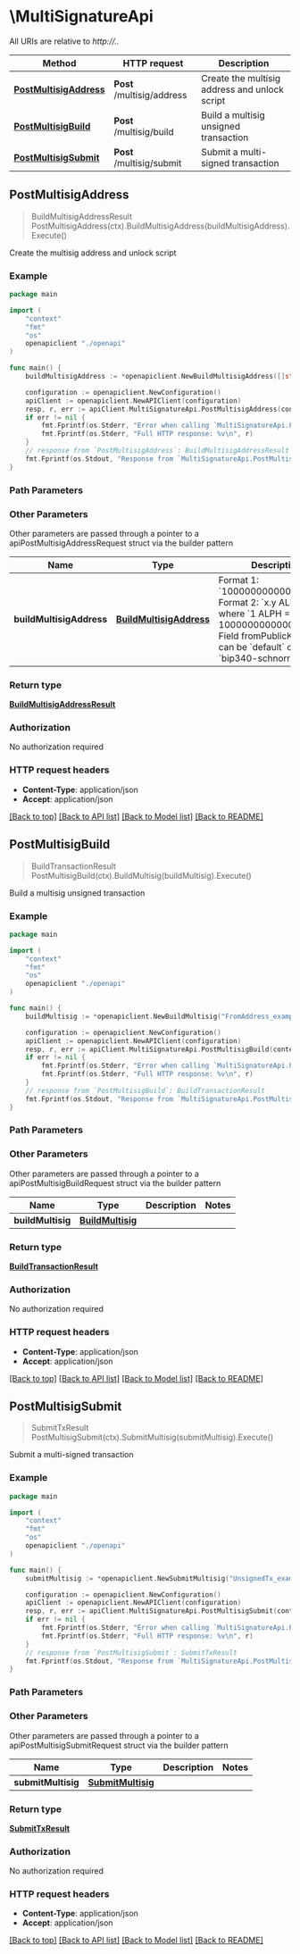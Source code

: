 # \MultiSignatureApi

All URIs are relative to *http://..*

Method | HTTP request | Description
------------- | ------------- | -------------
[**PostMultisigAddress**](MultiSignatureApi.md#PostMultisigAddress) | **Post** /multisig/address | Create the multisig address and unlock script
[**PostMultisigBuild**](MultiSignatureApi.md#PostMultisigBuild) | **Post** /multisig/build | Build a multisig unsigned transaction
[**PostMultisigSubmit**](MultiSignatureApi.md#PostMultisigSubmit) | **Post** /multisig/submit | Submit a multi-signed transaction



## PostMultisigAddress

> BuildMultisigAddressResult PostMultisigAddress(ctx).BuildMultisigAddress(buildMultisigAddress).Execute()

Create the multisig address and unlock script

### Example

```go
package main

import (
    "context"
    "fmt"
    "os"
    openapiclient "./openapi"
)

func main() {
    buildMultisigAddress := *openapiclient.NewBuildMultisigAddress([]string{"Keys_example"}, int32(123)) // BuildMultisigAddress |  Format 1: `1000000000000000000`  Format 2: `x.y ALPH`, where `1 ALPH = 1000000000000000000`  Field fromPublicKeyType can be `default` or `bip340-schnorr` 

    configuration := openapiclient.NewConfiguration()
    apiClient := openapiclient.NewAPIClient(configuration)
    resp, r, err := apiClient.MultiSignatureApi.PostMultisigAddress(context.Background()).BuildMultisigAddress(buildMultisigAddress).Execute()
    if err != nil {
        fmt.Fprintf(os.Stderr, "Error when calling `MultiSignatureApi.PostMultisigAddress``: %v\n", err)
        fmt.Fprintf(os.Stderr, "Full HTTP response: %v\n", r)
    }
    // response from `PostMultisigAddress`: BuildMultisigAddressResult
    fmt.Fprintf(os.Stdout, "Response from `MultiSignatureApi.PostMultisigAddress`: %v\n", resp)
}
```

### Path Parameters



### Other Parameters

Other parameters are passed through a pointer to a apiPostMultisigAddressRequest struct via the builder pattern


Name | Type | Description  | Notes
------------- | ------------- | ------------- | -------------
 **buildMultisigAddress** | [**BuildMultisigAddress**](BuildMultisigAddress.md) |  Format 1: &#x60;1000000000000000000&#x60;  Format 2: &#x60;x.y ALPH&#x60;, where &#x60;1 ALPH &#x3D; 1000000000000000000&#x60;  Field fromPublicKeyType can be &#x60;default&#x60; or &#x60;bip340-schnorr&#x60;  | 

### Return type

[**BuildMultisigAddressResult**](BuildMultisigAddressResult.md)

### Authorization

No authorization required

### HTTP request headers

- **Content-Type**: application/json
- **Accept**: application/json

[[Back to top]](#) [[Back to API list]](../README.md#documentation-for-api-endpoints)
[[Back to Model list]](../README.md#documentation-for-models)
[[Back to README]](../README.md)


## PostMultisigBuild

> BuildTransactionResult PostMultisigBuild(ctx).BuildMultisig(buildMultisig).Execute()

Build a multisig unsigned transaction

### Example

```go
package main

import (
    "context"
    "fmt"
    "os"
    openapiclient "./openapi"
)

func main() {
    buildMultisig := *openapiclient.NewBuildMultisig("FromAddress_example", []string{"FromPublicKeys_example"}, []openapiclient.Destination{*openapiclient.NewDestination("Address_example", "AttoAlphAmount_example")}) // BuildMultisig | 

    configuration := openapiclient.NewConfiguration()
    apiClient := openapiclient.NewAPIClient(configuration)
    resp, r, err := apiClient.MultiSignatureApi.PostMultisigBuild(context.Background()).BuildMultisig(buildMultisig).Execute()
    if err != nil {
        fmt.Fprintf(os.Stderr, "Error when calling `MultiSignatureApi.PostMultisigBuild``: %v\n", err)
        fmt.Fprintf(os.Stderr, "Full HTTP response: %v\n", r)
    }
    // response from `PostMultisigBuild`: BuildTransactionResult
    fmt.Fprintf(os.Stdout, "Response from `MultiSignatureApi.PostMultisigBuild`: %v\n", resp)
}
```

### Path Parameters



### Other Parameters

Other parameters are passed through a pointer to a apiPostMultisigBuildRequest struct via the builder pattern


Name | Type | Description  | Notes
------------- | ------------- | ------------- | -------------
 **buildMultisig** | [**BuildMultisig**](BuildMultisig.md) |  | 

### Return type

[**BuildTransactionResult**](BuildTransactionResult.md)

### Authorization

No authorization required

### HTTP request headers

- **Content-Type**: application/json
- **Accept**: application/json

[[Back to top]](#) [[Back to API list]](../README.md#documentation-for-api-endpoints)
[[Back to Model list]](../README.md#documentation-for-models)
[[Back to README]](../README.md)


## PostMultisigSubmit

> SubmitTxResult PostMultisigSubmit(ctx).SubmitMultisig(submitMultisig).Execute()

Submit a multi-signed transaction

### Example

```go
package main

import (
    "context"
    "fmt"
    "os"
    openapiclient "./openapi"
)

func main() {
    submitMultisig := *openapiclient.NewSubmitMultisig("UnsignedTx_example", []string{"Signatures_example"}) // SubmitMultisig | 

    configuration := openapiclient.NewConfiguration()
    apiClient := openapiclient.NewAPIClient(configuration)
    resp, r, err := apiClient.MultiSignatureApi.PostMultisigSubmit(context.Background()).SubmitMultisig(submitMultisig).Execute()
    if err != nil {
        fmt.Fprintf(os.Stderr, "Error when calling `MultiSignatureApi.PostMultisigSubmit``: %v\n", err)
        fmt.Fprintf(os.Stderr, "Full HTTP response: %v\n", r)
    }
    // response from `PostMultisigSubmit`: SubmitTxResult
    fmt.Fprintf(os.Stdout, "Response from `MultiSignatureApi.PostMultisigSubmit`: %v\n", resp)
}
```

### Path Parameters



### Other Parameters

Other parameters are passed through a pointer to a apiPostMultisigSubmitRequest struct via the builder pattern


Name | Type | Description  | Notes
------------- | ------------- | ------------- | -------------
 **submitMultisig** | [**SubmitMultisig**](SubmitMultisig.md) |  | 

### Return type

[**SubmitTxResult**](SubmitTxResult.md)

### Authorization

No authorization required

### HTTP request headers

- **Content-Type**: application/json
- **Accept**: application/json

[[Back to top]](#) [[Back to API list]](../README.md#documentation-for-api-endpoints)
[[Back to Model list]](../README.md#documentation-for-models)
[[Back to README]](../README.md)

